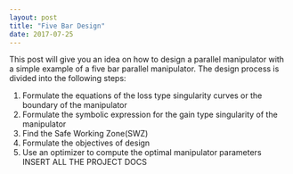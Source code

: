 ```yaml
---
layout: post
title: "Five Bar Design"
date: 2017-07-25
---
```


This post will give you an idea on how to design a parallel manipulator with a simple example of a five bar parallel manipulator. 
The design process is divided into the following steps:
<ol>
<li>Formulate the equations of the loss type singularity curves or the boundary of the manipulator</li>
<li>Formulate the symbolic expression for the gain type singularity of the manipulator</li>
<li>Find the Safe Working Zone(SWZ)</li>
<li>Formulate the objectives of design</li>
<li>Use an optimizer to compute the optimal manipulator parameters</li>
INSERT ALL THE PROJECT DOCS
